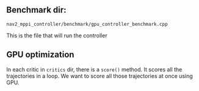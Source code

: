 ## Benchmark dir:
`nav2_mppi_controller/benchmark/gpu_controller_benchmark.cpp`

This is the file that will run the controller

## GPU optimization

In each critic in `critics` dir, there is a `score()` method. It scores all the trajectories in a loop. We want to score all those trajectories at once using GPU.